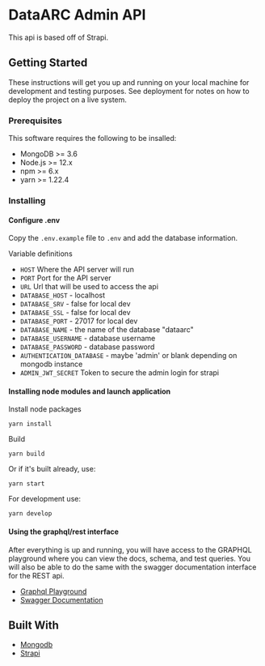 # DataARC Admin API

This api is based off of Strapi.

## Getting Started

These instructions will get you up and running on your local machine for development and testing purposes. See deployment for notes on how to deploy the project on a live system.

### Prerequisites

This software requires the following to be insalled:

- MongoDB >= 3.6
- Node.js >= 12.x
- npm >= 6.x
- yarn >= 1.22.4

### Installing

#### Configure .env

Copy the `.env.example` file to `.env` and add the database information.

Variable definitions

- `HOST` Where the API server will run
- `PORT` Port for the API server
- `URL` Url that will be used to access the api
- `DATABASE_HOST` - localhost
- `DATABASE_SRV` - false for local dev
- `DATABASE_SSL` - false for local dev
- `DATABASE_PORT` - 27017 for local dev
- `DATABASE_NAME` - the name of the database "dataarc"
- `DATABASE_USERNAME` - database username
- `DATABASE_PASSWORD` - database password
- `AUTHENTICATION_DATABASE` - maybe 'admin' or blank depending on mongodb instance
- `ADMIN_JWT_SECRET` Token to secure the admin login for strapi

#### Installing node modules and launch application

Install node packages

`yarn install`

Build

`yarn build`

Or if it's built already, use:

`yarn start`

For development use:

`yarn develop`

#### Using the graphql/rest interface

After everything is up and running, you will have access to the GRAPHQL playground where you can view the docs, schema, and test queries. You will also be able to do the same with the swagger documentation interface for the REST api.

- [Graphql Playground](http://localhost:1337/graphql)
- [Swagger Documentation](http://localhost:1337/documentation)

## Built With

- [Mongodb](https://www.mongodb.com/)
- [Strapi](https://strapi.io/)
